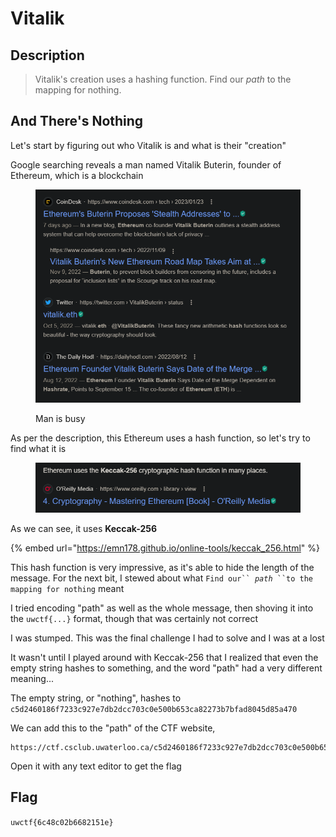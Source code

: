# Vitalik

## Description

> Vitalik's creation uses a hashing function. Find our _path_ to the mapping for nothing.

## And There's Nothing

Let's start by figuring out who Vitalik is and what is their "creation"

Google searching reveals a man named Vitalik Buterin, founder of Ethereum, which is a blockchain

<figure><img src="../../.gitbook/assets/image (4) (2).png" alt=""><figcaption><p>Man is busy</p></figcaption></figure>

As per the description, this Ethereum uses a hash function, so let's try to find what it is

<figure><img src="../../.gitbook/assets/image (15).png" alt=""><figcaption></figcaption></figure>

As we can see, it uses **Keccak-256**

{% embed url="https://emn178.github.io/online-tools/keccak_256.html" %}

This hash function is very impressive, as it's able to hide the length of the message. For the next bit, I stewed about what `Find our`` `_`path`_` ``to the mapping for nothing` meant

I tried encoding "path" as well as the whole message, then shoving it into the `uwctf{...}` format, though that was certainly not correct

I was stumped. This was the final challenge I had to solve and I was at a lost

It wasn't until I played around with Keccak-256 that I realized that even the empty string hashes to something, and the word "path" had a very different meaning...

The empty string, or "nothing", hashes to `c5d2460186f7233c927e7db2dcc703c0e500b653ca82273b7bfad8045d85a470`

We can add this to the "path" of the CTF website,&#x20;

```
https://ctf.csclub.uwaterloo.ca/c5d2460186f7233c927e7db2dcc703c0e500b653ca82273b7bfad8045d85a470
```

Open it with any text editor to get the flag

## Flag

`uwctf{6c48c02b6682151e}`
